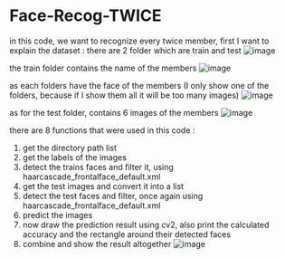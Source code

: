 # Face-Recog-TWICE
in this code, we want to recognize every twice member, first I want to explain the dataset : 
there are 2 folder which are train and test
![image](https://user-images.githubusercontent.com/76993601/110577330-0477c380-8195-11eb-8b55-0149f7a625ed.png)


the train folder contains the name of the members
![image](https://user-images.githubusercontent.com/76993601/110576699-c4fca780-8193-11eb-88b9-6d0a6b137af0.png)


as each folders have the face of the members (I only show one of the folders, because if I show them all it will be too many images)
![image](https://user-images.githubusercontent.com/76993601/110576799-f5dcdc80-8193-11eb-9ca0-b979e276845c.png)

as for the test folder, contains 6 images of the members 
![image](https://user-images.githubusercontent.com/76993601/110576840-0ab97000-8194-11eb-9372-127026db3251.png)


there are 8 functions that were used in this code :
1. get the directory path list
2. get the labels of the images 
3. detect the trains faces and filter it, using haarcascade_frontalface_default.xml
4. get the test images and convert it into a list
5. detect the test faces and filter, once again using haarcascade_frontalface_default.xml
6. predict the images
7. now draw the prediction result using cv2, also print the calculated accuracy and the rectangle around their detected faces
8. combine and show the result altogether
![image](https://user-images.githubusercontent.com/76993601/110576506-77803a80-8193-11eb-910a-8131d0ac00d8.png)

